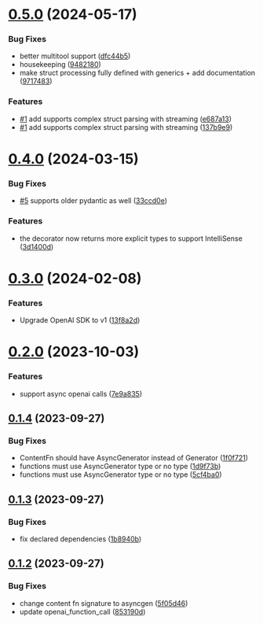 # [0.5.0](https://github.com/AlmogBaku/openai-streaming/compare/v0.4.0...v0.5.0) (2024-05-17)


### Bug Fixes

* better multitool support ([dfc44b5](https://github.com/AlmogBaku/openai-streaming/commit/dfc44b57d1e095bc273c3afeb283a2438435796f))
* housekeeping ([9482180](https://github.com/AlmogBaku/openai-streaming/commit/9482180c05b44a7156a61bb3aa22692d30911c00))
* make struct processing fully defined with generics + add documentation ([9717483](https://github.com/AlmogBaku/openai-streaming/commit/9717483ad813412c06ac48afb4bf5a0bb29d4a1e))


### Features

* [#1](https://github.com/AlmogBaku/openai-streaming/issues/1) add supports complex struct parsing with streaming ([e687a13](https://github.com/AlmogBaku/openai-streaming/commit/e687a13ba06ba971fcfc1a60176c460bc4941a60))
* [#1](https://github.com/AlmogBaku/openai-streaming/issues/1) add supports complex struct parsing with streaming ([137b9e9](https://github.com/AlmogBaku/openai-streaming/commit/137b9e92f62cea3df7921190dedcb57c657f50f8))





# [0.4.0](https://github.com/AlmogBaku/openai-streaming/compare/v0.3.0...v0.4.0) (2024-03-15)


### Bug Fixes

* [#5](https://github.com/AlmogBaku/openai-streaming/issues/5) supports older pydantic as well ([33ccd0e](https://github.com/AlmogBaku/openai-streaming/commit/33ccd0e40bad2b36cb9526ade81d82eb7f20cf43))


### Features

* the decorator now returns more explicit types to support IntelliSense ([3d1400d](https://github.com/AlmogBaku/openai-streaming/commit/3d1400de2eb819d22a9dcf38d0efa062cee4fc4d))





# [0.3.0](https://github.com/AlmogBaku/openai-streaming/compare/v0.2.0...v0.3.0) (2024-02-08)


### Features

* Upgrade OpenAI SDK to v1 ([13f8a2d](https://github.com/AlmogBaku/openai-streaming/commit/13f8a2d6a799536a82257538257c0180f170695b))





# [0.2.0](https://github.com/AlmogBaku/openai-streaming/compare/v0.1.4...v0.2.0) (2023-10-03)


### Features

* support async openai calls ([7e9a835](https://github.com/AlmogBaku/openai-streaming/commit/7e9a83531e6f2cc3f53cd845b0fc3bb7557ac56e))





## [0.1.4](https://github.com/AlmogBaku/openai-streaming/compare/v0.1.3...v0.1.4) (2023-09-27)


### Bug Fixes

* ContentFn should have AsyncGenerator instead of Generator ([1f0f721](https://github.com/AlmogBaku/openai-streaming/commit/1f0f721afd8b41a04d94d739f48a57e45c61ab2b))
* functions must use AsyncGenerator type or no type ([1d9f73b](https://github.com/AlmogBaku/openai-streaming/commit/1d9f73ba82f5df3c99007b7c31278a485291c914))
* functions must use AsyncGenerator type or no type ([5cf4ba0](https://github.com/AlmogBaku/openai-streaming/commit/5cf4ba002348cbba4aff48f10237f354b57382b0))





## [0.1.3](https://github.com/AlmogBaku/openai-streaming/compare/v0.1.2...v0.1.3) (2023-09-27)


### Bug Fixes

* fix declared dependencies ([1b8940b](https://github.com/AlmogBaku/openai-streaming/commit/1b8940b39dbceabdc5cc92abb13bc114c6c393c7))





## [0.1.2](https://github.com/AlmogBaku/openai-streaming/compare/v0.1.1...v0.1.2) (2023-09-27)


### Bug Fixes

* change content fn signature to asyncgen ([5f05d46](https://github.com/AlmogBaku/openai-streaming/commit/5f05d46b6b86ea6d2a29a4427ad6197d95cdd465))
* update openai_function_call ([853190d](https://github.com/AlmogBaku/openai-streaming/commit/853190dc1cabb135bccc99ca477c169acfad16c3))
